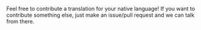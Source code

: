 Feel free to contribute a translation for your native language! 
If you want to contribute something else, just make an issue/pull request and we can talk from there. 
